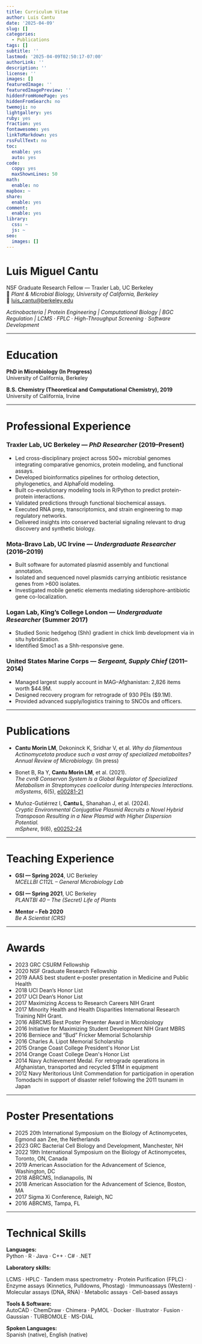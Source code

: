 ```yaml
---
title: Curriculum Vitae
author: Luis Cantu
date: '2025-04-09'
slug: []
categories:
  - Publications
tags: []
subtitle: ''
lastmod: '2025-04-09T02:50:17-07:00'
authorLink: ''
description: ''
license: ''
images: []
featuredImage: ''
featuredImagePreview: ''
hiddenFromHomePage: yes
hiddenFromSearch: no
twemoji: no
lightgallery: yes
ruby: yes
fraction: yes
fontawesome: yes
linkToMarkdown: yes
rssFullText: no
toc:
  enable: yes
  auto: yes
code:
  copy: yes
  maxShownLines: 50
math:
  enable: no
mapbox: ~
share:
  enable: yes
comment:
  enable: yes
library:
  css: ~
  js: ~
seo:
  images: []
---
```


# Luis Miguel Cantu 
NSF Graduate Research Fellow — Traxler Lab, UC Berkeley  
📍 *Plant & Microbial Biology, University of California, Berkeley*  
📧 [luis_cantu@berkeley.edu](mailto:luis_cantu@berkeley.edu)  

*Actinobacteria | Protein Engineering | Computational Biology | BGC Regulation | LCMS · FPLC · High-Throughput Screening · Software Development*

---

# Education

**PhD in Microbiology (In Progress)**  
University of California, Berkeley  

**B.S. Chemistry (Theoretical and Computational Chemistry), 2019**  
University of California, Irvine  

---

# Professional Experience

### Traxler Lab, UC Berkeley — *PhD Researcher* (2019–Present)

- Led cross-disciplinary project across 500+ microbial genomes integrating comparative genomics, protein modeling, and functional assays.
- Developed bioinformatics pipelines for ortholog detection, phylogenetics, and AlphaFold modeling.
- Built co-evolutionary modeling tools in R/Python to predict protein-protein interactions.
- Validated predictions through functional biochemical assays.
- Executed RNA prep, transcriptomics, and strain engineering to map regulatory networks.
- Delivered insights into conserved bacterial signaling relevant to drug discovery and synthetic biology.

### Mota-Bravo Lab, UC Irvine — *Undergraduate Researcher* (2016–2019)

- Built software for automated plasmid assembly and functional annotation.
- Isolated and sequenced novel plasmids carrying antibiotic resistance genes from >600 isolates.
- Investigated mobile genetic elements mediating siderophore-antibiotic gene co-localization.

### Logan Lab, King’s College London — *Undergraduate Researcher* (Summer 2017)

- Studied Sonic hedgehog (Shh) gradient in chick limb development via in situ hybridization.
- Identified Smoc1 as a Shh-responsive gene.

### United States Marine Corps — *Sergeant, Supply Chief* (2011–2014)

- Managed largest supply account in MAG–Afghanistan: 2,826 items worth $44.9M.
- Designed recovery program for retrograde of 930 PEIs ($9.1M).
- Provided advanced supply/logistics training to SNCOs and officers.

---

# Publications

- **Cantu Morin LM**, Dekoninck K, Sridhar V, et al. *Why do filamentous Actinomycetota produce such a vast array of specialized metabolites?*  
  *Annual Review of Microbiology.* (In press)

- Bonet B, Ra Y, **Cantu Morin LM**, et al. (2021).  
  *The cvn8 Conservon System Is a Global Regulator of Specialized Metabolism in Streptomyces coelicolor during Interspecies Interactions.*  
  *mSystems*, 6(5), [e00281-21](https://doi.org/10.1128/msystems.00281-21)

- Muñoz-Gutiérrez I, **Cantu L**, Shanahan J, et al. (2024).  
  *Cryptic Environmental Conjugative Plasmid Recruits a Novel Hybrid Transposon Resulting in a New Plasmid with Higher Dispersion Potential.*  
  *mSphere*, 9(6), [e00252-24](https://doi.org/10.1128/msphere.00252-24)

---

# Teaching Experience

- **GSI — Spring 2024**, UC Berkeley  
  *MCELLBI C112L – General Microbiology Lab*

- **GSI — Spring 2021**, UC Berkeley  
  *PLANTBI 40 – The (Secret) Life of Plants*

- **Mentor – Feb 2020**  
  *Be A Scientist (CRS)*

---
# Awards
- 2023  GRC CSURM Fellowship
- 2020  NSF Graduate Research Fellowship  
- 2019 	AAAS best student e-poster presentation in Medicine and Public Health
- 2018 	UCI Dean’s Honor List
- 2017 	UCI Dean’s Honor List
- 2017 	Maximizing Access to Research Careers NIH Grant
- 2017 	Minority Health and Health Disparities International Research Training NIH Grant.
- 2016 	ABRCMS Best Poster Presenter Award in Microbiology
- 2016 	Initiative for Maximizing Student Development NIH Grant MBRS
- 2016 	Berniece and “Bud” Fricker Memorial Scholarship
- 2016 	Charles A. Lipot Memorial Scholarship
- 2015 	Orange Coast College President's Honor List
- 2014	Orange Coast College Dean's Honor List
- 2014 	Navy Achievement Medal. For retrograde operations in Afghanistan, transported and recycled $11M in equipment
- 2012 	Navy Meritorious Unit Commendation for participation in operation Tomodachi in support of disaster relief following the 2011 tsunami in Japan

---
# Poster Presentations

- 2025 20th International Symposium on the Biology of Actinomycetes, Egmond aan Zee, the Netherlands
- 2023 GRC Bacterial Cell Biology and Development, Manchester, NH
- 2022 19th International Symposium on the Biology of Actinomycetes, Toronto, ON, Canada
- 2019 American Association for the Advancement of Science, Washington, DC
- 2018 ABRCMS, Indianapolis, IN
- 2018 American Association for the Advancement of Science, Boston, MA
- 2017 Sigma Xi Conference, Raleigh, NC
- 2016 ABRCMS, Tampa, FL

---
# Technical Skills

**Languages:**  
Python · R · Java · C++ · C# · .NET

**Laboratory skills:**

LCMS · HPLC · Tandem mass spectrometry · Protein Purification (FPLC) · Enzyme assays (Kinnetics, Pulldowns, Phostag) · Immunoassays (Western) · Molecular assays (DNA, RNA) · Metabolic assays · Cell-based assays

**Tools & Software:**  
AutoCAD · ChemDraw · Chimera · PyMOL · Docker · Illustrator · Fusion · Gaussian · TURBOMOLE · MS-DIAL

**Spoken Languages:**  
Spanish (native), English (native)


<!--more-->

